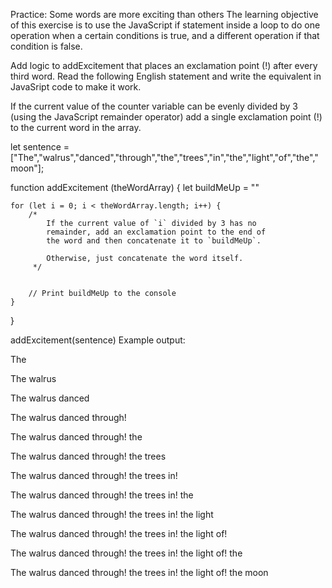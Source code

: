 Practice: Some words are more exciting than others
The learning objective of this exercise is to use the JavaScript if statement inside a loop to do one operation when a certain conditions is true, and a different operation if that condition is false.

Add logic to addExcitement that places an exclamation point (!) after every third word. Read the following English statement and write the equivalent in JavaSript code to make it work.

If the current value of the counter variable can be evenly divided by 3 (using the JavaScript remainder operator) add a single exclamation point (!) to the current word in the array.

let sentence = ["The","walrus","danced","through","the","trees","in","the","light","of","the","moon"];

function addExcitement (theWordArray) {
    let buildMeUp = ""

    for (let i = 0; i < theWordArray.length; i++) {
        /*
            If the current value of `i` divided by 3 has no
            remainder, add an exclamation point to the end of
            the word and then concatenate it to `buildMeUp`.

            Otherwise, just concatenate the word itself.
         */


        // Print buildMeUp to the console
    }

}

addExcitement(sentence)
Example output:

The

The walrus

The walrus danced

The walrus danced through!

The walrus danced through! the

The walrus danced through! the trees

The walrus danced through! the trees in!

The walrus danced through! the trees in! the

The walrus danced through! the trees in! the light

The walrus danced through! the trees in! the light of!

The walrus danced through! the trees in! the light of! the

The walrus danced through! the trees in! the light of! the moon

